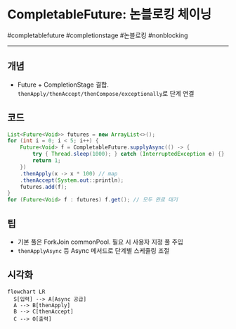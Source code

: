 # CompletableFuture: 논블로킹 체이닝

#completablefuture #completionstage #논블로킹 #nonblocking

---

## 개념

- Future + CompletionStage 결합. `thenApply/thenAccept/thenCompose/exceptionally`로 단계 연결

## 코드

```java
List<Future<Void>> futures = new ArrayList<>();
for (int i = 0; i < 5; i++) {
    Future<Void> f = CompletableFuture.supplyAsync(() -> {
        try { Thread.sleep(1000); } catch (InterruptedException e) {}
        return 1;
    })
    .thenApply(x -> x * 100) // map
    .thenAccept(System.out::println);
    futures.add(f);
}
for (Future<Void> f : futures) f.get(); // 모두 완료 대기
```

## 팁

- 기본 풀은 ForkJoin commonPool. 필요 시 사용자 지정 풀 주입
- `thenApplyAsync` 등 Async 메서드로 단계별 스케줄링 조절

## 시각화

```mermaid
flowchart LR
  S[입력] --> A[Async 공급]
  A --> B[thenApply]
  B --> C[thenAccept]
  C --> O[출력]
```
